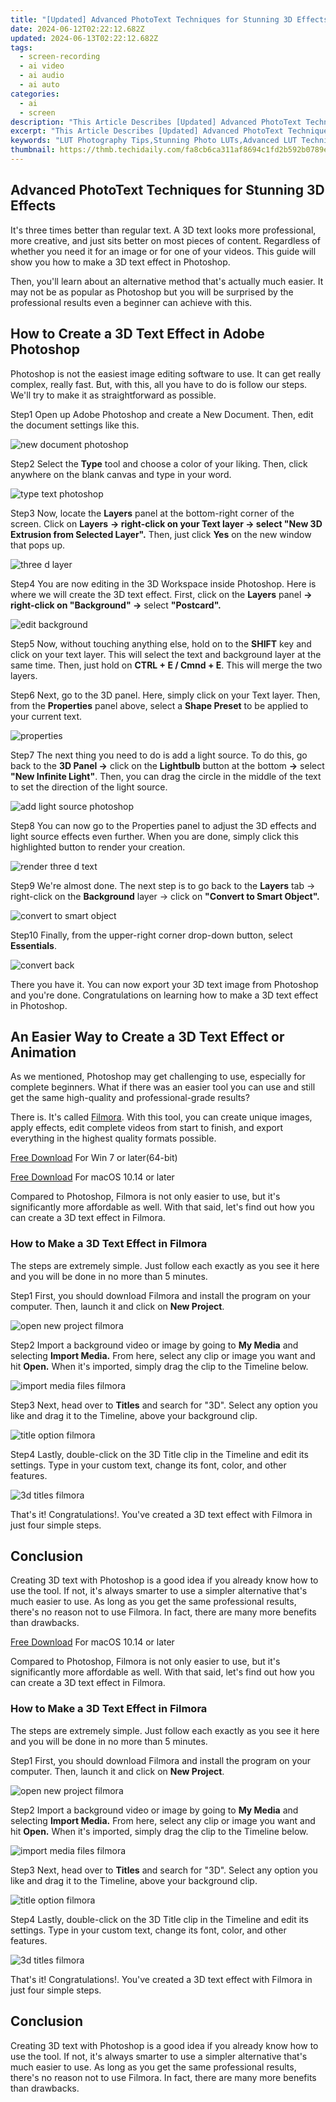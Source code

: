 ```yaml
---
title: "[Updated] Advanced PhotoText Techniques for Stunning 3D Effects"
date: 2024-06-12T02:22:12.682Z
updated: 2024-06-13T02:22:12.682Z
tags: 
  - screen-recording
  - ai video
  - ai audio
  - ai auto
categories: 
  - ai
  - screen
description: "This Article Describes [Updated] Advanced PhotoText Techniques for Stunning 3D Effects"
excerpt: "This Article Describes [Updated] Advanced PhotoText Techniques for Stunning 3D Effects"
keywords: "LUT Photography Tips,Stunning Photo LUTs,Advanced LUT Techniques,Mastering LUT Effects,Professional LUT Applications,LUT Artistic Imaging,Enhance Photos with LUTs"
thumbnail: https://thmb.techidaily.com/fa8cb6ca311af8694c1fd2b592b0789e69f6337924778efc705315343e4f909c.jpg
---
```


## Advanced PhotoText Techniques for Stunning 3D Effects

It's three times better than regular text. A 3D text looks more professional, more creative, and just sits better on most pieces of content. Regardless of whether you need it for an image or for one of your videos. This guide will show you how to make a 3D text effect in Photoshop.

Then, you'll learn about an alternative method that's actually much easier. It may not be as popular as Photoshop but you will be surprised by the professional results even a beginner can achieve with this.

## How to Create a 3D Text Effect in Adobe Photoshop

Photoshop is not the easiest image editing software to use. It can get really complex, really fast. But, with this, all you have to do is follow our steps. We'll try to make it as straightforward as possible.

Step1 Open up Adobe Photoshop and create a New Document. Then, edit the document settings like this.

![new document photoshop](https://images.wondershare.com/filmora/article-images/new-adobe-photoshop.png)

Step2 Select the **Type** tool and choose a color of your liking. Then, click anywhere on the blank canvas and type in your word.

![type text photoshop](https://images.wondershare.com/filmora/article-images/type-adobe-photoshop.png)

Step3 Now, locate the **Layers** panel at the bottom-right corner of the screen. Click on **Layers** **→ right-click on your Text layer → select "New 3D Extrusion from Selected Layer".** Then, just click **Yes** on the new window that pops up.

![three d layer](https://images.wondershare.com/filmora/article-images/layer-adobe-photoshop.png)

Step4 You are now editing in the 3D Workspace inside Photoshop. Here is where we will create the 3D text effect. First, click on the **Layers** panel **→ right-click on "Background" →** select **"Postcard".**

![edit background](https://images.wondershare.com/filmora/article-images/postcard-adobe-photoshop.png)

Step5 Now, without touching anything else, hold on to the **SHIFT** key and click on your text layer. This will select the text and background layer at the same time. Then, just hold on **CTRL + E / Cmnd + E**. This will merge the two layers.

Step6 Next, go to the 3D panel. Here, simply click on your Text layer. Then, from the **Properties** panel above, select a **Shape Preset** to be applied to your current text.

![properties](https://images.wondershare.com/filmora/article-images/preset-adobe-photoshop.png)

Step7 The next thing you need to do is add a light source. To do this, go back to the **3D Panel →** click on the **Lightbulb** button at the bottom **→** select **"New Infinite Light"**. Then, you can drag the circle in the middle of the text to set the direction of the light source.

![add light source photoshop](https://images.wondershare.com/filmora/article-images/light-adobe-photoshop.png)

Step8 You can now go to the Properties panel to adjust the 3D effects and light source effects even further. When you are done, simply click this highlighted button to render your creation.

![render three d text](https://images.wondershare.com/filmora/article-images/render-adobe-photoshop.png)

Step9 We're almost done. The next step is to go back to the **Layers** tab → right-click on the **Background** layer → click on **"Convert to Smart Object".**

![convert to smart object](https://images.wondershare.com/filmora/article-images/convert-adobe-photoshop.png)

Step10 Finally, from the upper-right corner drop-down button, select **Essentials**.

![convert back](https://images.wondershare.com/filmora/article-images/essentials-adobe-photoshop.png)

There you have it. You can now export your 3D text image from Photoshop and you're done. Congratulations on learning how to make a 3D text effect in Photoshop.

## An Easier Way to Create a 3D Text Effect or Animation

As we mentioned, Photoshop may get challenging to use, especially for complete beginners. What if there was an easier tool you can use and still get the same high-quality and professional-grade results?

There is. It's called [Filmora](https://tools.techidaily.com/wondershare/filmora/download/). With this tool, you can create unique images, apply effects, edit complete videos from start to finish, and export everything in the highest quality formats possible.

[Free Download](https://tools.techidaily.com/wondershare/filmora/download/) For Win 7 or later(64-bit)

[Free Download](https://tools.techidaily.com/wondershare/filmora/download/) For macOS 10.14 or later

Compared to Photoshop, Filmora is not only easier to use, but it's significantly more affordable as well. With that said, let's find out how you can create a 3D text effect in Filmora.

### How to Make a 3D Text Effect in Filmora

The steps are extremely simple. Just follow each exactly as you see it here and you will be done in no more than 5 minutes.

Step1 First, you should download Filmora and install the program on your computer. Then, launch it and click on **New Project**.

![open new project filmora](https://images.wondershare.com/filmora/guide/get-started-with-filmora-01.png)

Step2 Import a background video or image by going to **My Media** and selecting **Import Media.** From here, select any clip or image you want and hit **Open.** When it's imported, simply drag the clip to the Timeline below.

![import media files filmora](https://images.wondershare.com/filmora/guide/get-started-with-filmora-02.png)

Step3 Next, head over to **Titles** and search for "3D". Select any option you like and drag it to the Timeline, above your background clip.

![title option filmora](https://images.wondershare.com/filmora/guide/types-of-titles-win-1.png)

Step4 Lastly, double-click on the 3D Title clip in the Timeline and edit its settings. Type in your custom text, change its font, color, and other features.

![3d titles filmora](https://images.wondershare.com/filmora/guide/3d-title.png)

That's it! Congratulations!. You've created a 3D text effect with Filmora in just four simple steps.

## Conclusion

Creating 3D text with Photoshop is a good idea if you already know how to use the tool. If not, it's always smarter to use a simpler alternative that's much easier to use. As long as you get the same professional results, there's no reason not to use Filmora. In fact, there are many more benefits than drawbacks.

[Free Download](https://tools.techidaily.com/wondershare/filmora/download/) For macOS 10.14 or later

Compared to Photoshop, Filmora is not only easier to use, but it's significantly more affordable as well. With that said, let's find out how you can create a 3D text effect in Filmora.

### How to Make a 3D Text Effect in Filmora

The steps are extremely simple. Just follow each exactly as you see it here and you will be done in no more than 5 minutes.

Step1 First, you should download Filmora and install the program on your computer. Then, launch it and click on **New Project**.

![open new project filmora](https://images.wondershare.com/filmora/guide/get-started-with-filmora-01.png)

Step2 Import a background video or image by going to **My Media** and selecting **Import Media.** From here, select any clip or image you want and hit **Open.** When it's imported, simply drag the clip to the Timeline below.

![import media files filmora](https://images.wondershare.com/filmora/guide/get-started-with-filmora-02.png)

Step3 Next, head over to **Titles** and search for "3D". Select any option you like and drag it to the Timeline, above your background clip.

![title option filmora](https://images.wondershare.com/filmora/guide/types-of-titles-win-1.png)

Step4 Lastly, double-click on the 3D Title clip in the Timeline and edit its settings. Type in your custom text, change its font, color, and other features.

![3d titles filmora](https://images.wondershare.com/filmora/guide/3d-title.png)

That's it! Congratulations!. You've created a 3D text effect with Filmora in just four simple steps.

## Conclusion

Creating 3D text with Photoshop is a good idea if you already know how to use the tool. If not, it's always smarter to use a simpler alternative that's much easier to use. As long as you get the same professional results, there's no reason not to use Filmora. In fact, there are many more benefits than drawbacks.

<ins class="adsbygoogle"
     style="display:block"
     data-ad-format="autorelaxed"
     data-ad-client="ca-pub-7571918770474297"
     data-ad-slot="1223367746"></ins>

<ins class="adsbygoogle"
     style="display:block"
     data-ad-format="autorelaxed"
     data-ad-client="ca-pub-7571918770474297"
     data-ad-slot="1223367746"></ins>



<ins class="adsbygoogle"
     style="display:block"
     data-ad-client="ca-pub-7571918770474297"
     data-ad-slot="8358498916"
     data-ad-format="auto"
     data-full-width-responsive="true"></ins>



